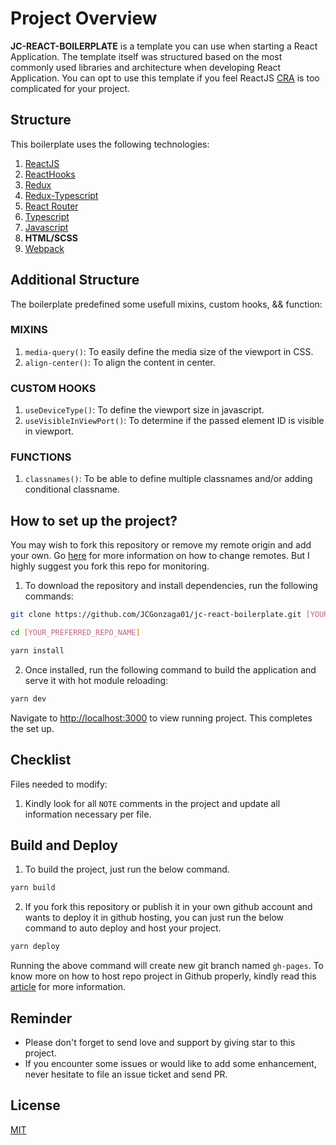 # Project Overview

**JC-REACT-BOILERPLATE** is a template you can use when starting a React Application.
The template itself was structured based on the most commonly used libraries and architecture when developing React Application.
You can opt to use this template if you feel ReactJS [CRA](https://create-react-app.dev/) is too complicated for your project.

## Structure

This boilerplate uses the following technologies:

1.  [ReactJS](https://reactjs.org/)
2.  [ReactHooks](https://reactjs.org/docs/hooks-intro.html)
3.  [Redux](https://redux.js.org/)
4.  [Redux-Typescript](https://github.com/piotrwitek/react-redux-typescript-guide)
5.  [React Router](https://reactrouter.com/)
6.  [Typescript](https://www.typescriptlang.org/)
7.  [Javascript](https://developer.mozilla.org/en-US/docs/Web/JavaScript)
8.  **HTML/SCSS**
9.  [Webpack](https://webpack.js.org/)

## Additional Structure

The boilerplate predefined some usefull mixins, custom hooks, && function:

### MIXINS

1. `media-query()`: To easily define the media size of the viewport in CSS.
2. `align-center()`: To align the content in center.

### CUSTOM HOOKS

1. `useDeviceType()`: To define the viewport size in javascript.
2. `useVisibleInViewPort()`: To determine if the passed element ID is visible in viewport.

### FUNCTIONS

1. `classnames()`: To be able to define multiple classnames and/or adding conditional classname.

## How to set up the project?

You may wish to fork this repository or remove my remote origin and add your own. Go [here](https://help.github.com/articles/changing-a-remote-s-url/) for more information on how to change remotes. But I highly suggest you fork this repo for monitoring.

1.  To download the repository and install dependencies, run the following commands:

```bash
git clone https://github.com/JCGonzaga01/jc-react-boilerplate.git [YOUR_PREFERRED_REPO_NAME]

cd [YOUR_PREFERRED_REPO_NAME]

yarn install
```

2. Once installed, run the following command to build the application and serve it with hot module reloading:

```bash
yarn dev
```

Navigate to [http://localhost:3000](http://localhost:3000) to view running project.
This completes the set up.

## Checklist

Files needed to modify:

1. Kindly look for all `NOTE` comments in the project and update all information necessary per file.

## Build and Deploy

1. To build the project, just run the below command.

```bash
yarn build
```

2. If you fork this repository or publish it in your own github account and wants to deploy it in github hosting, you can just run the below command to auto deploy and host your project.

```bash
yarn deploy
```

Running the above command will create new git branch named `gh-pages`.
To know more on how to host repo project in Github properly, kindly read this [article](https://docs.github.com/en/free-pro-team@latest/github/working-with-github-pages/configuring-a-publishing-source-for-your-github-pages-site) for more information.

## Reminder

- Please don't forget to send love and support by giving star to this project.
- If you encounter some issues or would like to add some enhancement, never hesitate to file an issue ticket and send PR.

## License

[MIT](https://github.com/JCGonzaga01/jc-react-boilerplate/blob/master/LICENSE)
